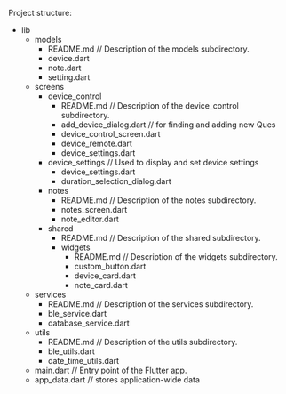 Project structure:
- lib
    - models
        - README.md             // Description of the models subdirectory.
        - device.dart
        - note.dart
        - setting.dart
    - screens
        - device_control
            - README.md           // Description of the device_control subdirectory.
            - add_device_dialog.dart // for finding and adding new Ques
            - device_control_screen.dart
            - device_remote.dart
            - device_settings.dart
        - device_settings // Used to display and set device settings
          - device_settings.dart
          - duration_selection_dialog.dart
        - notes
            - README.md           // Description of the notes subdirectory.
            - notes_screen.dart
            - note_editor.dart
        - shared
            - README.md           // Description of the shared subdirectory.
            - widgets
                - README.md         // Description of the widgets subdirectory.
                - custom_button.dart
                - device_card.dart
                - note_card.dart
    - services
        - README.md             // Description of the services subdirectory.
        - ble_service.dart
        - database_service.dart
    - utils
        - README.md             // Description of the utils subdirectory.
        - ble_utils.dart
        - date_time_utils.dart
    - main.dart               // Entry point of the Flutter app.
    - app_data.dart // stores application-wide data

